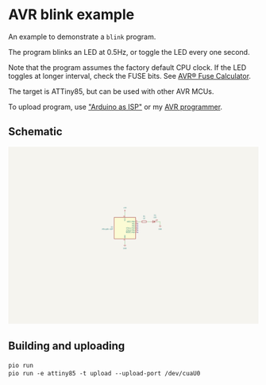 # AVR blink example
An example to demonstrate a `blink` program.

The program blinks an LED at 0.5Hz, or toggle the LED every one second.

Note that the program assumes the factory default CPU clock. If the LED
toggles at longer interval, check the FUSE bits. See
[AVR® Fuse Calculator](https://www.engbedded.com/fusecalc/).

The target is ATTiny85, but can be used with other AVR MCUs.

To upload program, use
["Arduino as ISP"](https://docs.arduino.cc/built-in-examples/arduino-isp/ArduinoISP)
or my
[AVR programmer](https://github.com/trombik/kicad-avr-programmer).

## Schematic

![Schematic](kicad/avr-blink.svg)

## Building and uploading

```console
pio run
pio run -e attiny85 -t upload --upload-port /dev/cuaU0
```
